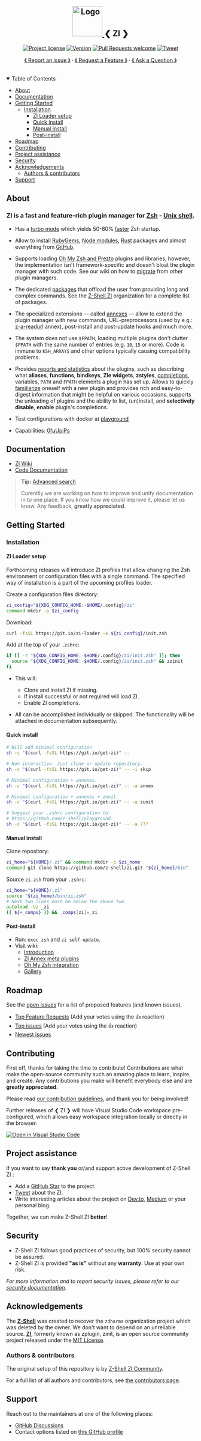 <h2 align="center">
  <a href="https://github.com/z-shell/zi">
    <img src="images/logo.svg" alt="Logo" width="80" height="80">
  </a>
❮ ZI ❯
  </h2><div align="center">

[![Project license](https://img.shields.io/github/license/z-shell/zi.svg?style=flat-square)](../LICENSE) [![Version][ver-badge]][ver-link] [![Pull Requests welcome](https://img.shields.io/badge/PRs-welcome-ff69b4.svg?style=flat-square)](https://github.com/z-shell/zi/issues?q=is%3Aissue+is%3Aopen+label%3A%22help+wanted%22)
[![Tweet][twitter-badge]][twitter-link]

<a href="https://github.com/z-shell/zi/issues/new?assignees=&labels=bug+%F0%9F%90%9E&template=01_bug_report.yml&title=bug%3A+">《 Report an issue 》</a>
· <a href="https://github.com/z-shell/zi/issues/new?assignees=&labels=feature-request+%F0%9F%92%A1&template=02_feature_request.yml&title=feat%3A+">《 Request a Feature 》</a>
· <a href="https://github.com/z-shell/zi/discussions">《 Ask a Question 》</a>

</div>
<div align="center">
<br />
</div>

<details open="open">
<summary>Table of Contents</summary>

- [About](#about)
- [Documentation](#documentation)
- [Getting Started](#getting-started)
  - [Installation](#installation)
    - [ZI Loader setup](#zi-loader-setup)
    - [Quick install](#quick-install)
    - [Manual install](#manual-install)
    - [Post-install](#post-install)
- [Roadmap](#roadmap)
- [Contributing](#contributing)
- [Project assistance](#project-assistance)
- [Security](#security)
- [Acknowledgements](#acknowledgements)
  - [Authors & contributors](#authors--contributors)
- [Support](#support)

</details>

## About

<h3><div align="center">

**ZI is a fast and feature-rich plugin manager for [Zsh](https://zsh.sourceforge.io/) - [Unix shell](https://en.wikipedia.org/wiki/Unix_shell).**

</div></h3>

- Has a [turbo mode](https://github.com/z-shell/zi/wiki/Introduction#turbo-mode-zsh--53) which yields 50-80% [faster](https://github.com/z-shell/pm-perf-test) Zsh startup.

- Allow to install [RubyGems](https://rubygems.org/), [Node modules](https://www.npmjs.com/), [Rust](https://crates.io/) packages and almost everything from [GitHub](https://github.com).

- Supports loading [Oh My Zsh and Prezto](https://github.com/z-shell/zi/wiki/Introduction#oh-my-zsh-prezto) plugins and libraries, however, the implementation isn't framework-specific and doesn't bloat the plugin manager with such code. See our wiki on how to [migrate](https://github.com/z-shell/zi/wiki/Usage#migration) from other plugin managers.

- The dedicated [packages](https://github.com/z-shell/zi/wiki/Packages/) that offload the user from providing long and complex commands. See the [Z-Shell ZI](https://github.com/z-shell) organization for a complete list of packages.

- The specialized extensions — called [annexes](https://github.com/z-shell/zi/wiki/Annexes/) — allow to extend the plugin manager with new commands, URL-preprocessors (used by e.g.: [z-a-readurl](https://github.com/z-shell/z-a-readurl) annex), post-install and post-update hooks and much more.

- The system does not use `$FPATH`, loading multiple plugins don't clutter `$FPATH` with the same number of entries (e.g. `10`, `15` or more). Code is immune to `KSH_ARRAYS` and other options typically causing compatibility problems.

- Provides [reports and statistics](https://github.com/z-shell/zi/wiki/Commands#reports-and-statistics) about the plugins, such as describing what **aliases**, **functions**, **bindkeys**, **Zle widgets**, **zstyles**, [completions](https://github.com/z-shell/zi/wiki/Introduction#completion-management), variables, `PATH` and `FPATH` elements a plugin has set up. Allows to quickly [familiarize](https://github.com/z-shell/zi/wiki/Profiling-plugins) oneself with a new plugin and provides rich and easy-to-digest information that might be helpful on various occasions. supports the unloading of plugins and the ability to list, (un)install, and **selectively disable**, **enable** plugin's completions.

- Test configurations with docker at [playground](https://github.com/z-shell/playground)

- Capabilities: [0fuUpiPs](https://github.com/z-shell/zi/wiki/Zsh-Plugin-Standard#9-global-capabilities)

## Documentation

- [ZI Wiki](https://github.com/z-shell/zi/wiki)
- [Code Documentation](https://github.com/z-shell/zi/wiki/Code-Documentation)

> **Tip:** [Advanced search](https://github.com/search/advanced?q=user%3Az-shell&type=Users)
>
> Curentlly we are working on how to improve and unify documentation in to one place.
> If you know how we could improve it, please let us know. Any feedback, **greatly appreciated**.

## Getting Started

### Installation

#### ZI Loader setup

Forthcoming releases will introduce ZI profiles that allow changing the Zsh environment or configuration files with a single command. The specified way of installation is a part of the upcoming profiles loader.

Create a configuration files directory:

```zsh
zi_config="${XDG_CONFIG_HOME:-$HOME/.config}/zi"
command mkdir -p $zi_config
```

Download:

```zsh
curl -fsSL https://git.io/zi-loader -o ${zi_config}/init.zsh
```

Add at the top of your `.zshrc`:

```zsh
if [[ -r "${XDG_CONFIG_HOME:-$HOME/.config}/zi/init.zsh" ]]; then
  source "${XDG_CONFIG_HOME:-$HOME/.config}/zi/init.zsh" && zzinit
fi
```

- This will:

  - Clone and install ZI if missing.
  - If install successful or not required will load ZI.
  - Enable ZI completions.

- All can be accomplished individually or skipped. The functionality will be attached in documentation subsequently.

#### Quick install

```zsh
# Will add minimal configuration
sh -c "$(curl -fsSL https://git.io/get-zi)" --

# Non interactive. Just clone or update repository.
sh -c "$(curl -fsSL https://git.io/get-zi)" -- -i skip

# Minimal configuration + annexes.
sh -c "$(curl -fsSL https://git.io/get-zi)" -- -a annex

# Minimal configuration + annexes + zunit.
sh -c "$(curl -fsSL https://git.io/get-zi)" -- -a zunit

# Suggest your .zshrc configuration to:
# https://github.com/z-shell/playground
sh -c "$(curl -fsSL https://git.io/get-zi)" -- -a ???
```

#### Manual install

Clone repository:

```zsh
zi_home="${HOME}/.zi" && command mkdir -p $zi_home
command git clone https://github.com/z-shell/zi.git "${zi_home}/bin"
```

Source `zi.zsh` from your `.zshrc`:

```zsh
zi_home="${HOME}/.zi"
source "${zi_home}/bin/zi.zsh"
# Next two lines must be below the above two
autoload -Uz _zi
(( ${+_comps} )) && _comps[zi]=_zi
```

#### Post-install 

- Run: `exec zsh` and `zi self-update`.
- Visit wiki:
  - [Introduction](https://github.com/z-shell/zi/wiki/Introduction)
  - [ZI Annex meta plugins](https://github.com/z-shell/zi/wiki/z-a-meta-plugins)
  - [Oh My Zsh integration](https://github.com/z-shell/zi/wiki/Oh-My-Zsh-setup)
  - [Gallery](https://github.com/z-shell/zi/wiki/Gallery)

## Roadmap

See the [open issues](https://github.com/z-shell/zi/issues) for a list of proposed features (and known issues).

- [Top Feature Requests](https://github.com/z-shell/zi/issues?q=label%3Aenhancement+is%3Aopen+sort%3Areactions-%2B1-desc) (Add your votes using the 👍 reaction)
- [Top issues](https://github.com/z-shell/zi/issues?q=is%3Aissue+is%3Aopen+label%3Abug+sort%3Areactions-%2B1-desc) (Add your votes using the 👍 reaction)
- [Newest issues](https://github.com/z-shell/zi/issues?q=is%3Aopen+is%3Aissue+label%3Abug)

## Contributing

First off, thanks for taking the time to contribute! Contributions are what make the open-source community such an amazing place to learn, inspire, and create. Any contributions you make will benefit everybody else and are **greatly appreciated**.

Please read [our contribution guidelines](CONTRIBUTING.md), and thank you for being involved!

Further releases of ❮ ZI ❯ will have Visual Studio Code workspace pre-configured, which allows easy workspace integration locally or directly in the browser.

[![Open in Visual Studio Code](https://open.vscode.dev/badges/open-in-vscode.svg)](https://open.vscode.dev/z-shell/zi)

## Project assistance

If you want to say **thank you** or/and support active development of Z-Shell ZI :

- Add a [GitHub Star](https://github.com/z-shell/zi) to the project.
- [Tweet][twitter-link] about the ZI.
- Write interesting articles about the project on [Dev.to](https://dev.to/), [Medium](https://medium.com/) or your personal blog.

Together, we can make Z-Shell ZI **better**!

## Security

- Z-Shell ZI follows good practices of security, but 100% security cannot be assured.
- Z-Shell ZI is provided **"as is"** without any **warranty**. Use at your own risk.

_For more information and to report security issues, please refer to our [security documentation](../docs/SECURITY.md)._

## Acknowledgements

The [**Z-Shell**](https://github.com/z-shell) was created to recover the `zdharma` organization project which was deleted by the owner.
We don't want to depend on an unreliable source.
[**ZI**](https://github.com/z-shell/zi), formerly known as zplugin, zinit, is an open source community project released under the [MIT License](../LICENSE).

### Authors & contributors

The original setup of this repository is by [Z-Shell ZI Community](https://github.com/z-shell).

For a full list of all authors and contributors, see [the contributors page](https://github.com/z-shell/zi/contributors).

## Support

Reach out to the maintainers at one of the following places:

- [GitHub Discussions](https://github.com/z-shell/zi/discussions)
- Contact options listed on [this GitHub profile](https://github.com/z-shell)

[ver-badge]: https://img.shields.io/github/tag/z-shell/zi.svg
[ver-link]: https://github.com/z-shell/zi/releases
[twitter-badge]: https://img.shields.io/twitter/url/http/shields.io.svg?style=social
[twitter-link]: https://twitter.com/intent/tweet?text=Interactive%20feature-rich%20plugin%20manager&url=https://github.com/z-shell/zi&hashtags=zsh,zi,zshell
